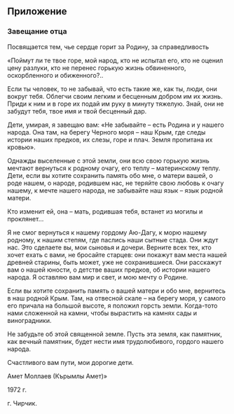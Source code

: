 ## Приложение

### Завещание отца

Посвящается тем, чье сердце горит за Родину, за справедливость

«Поймут ли те твое горе, мой народ, кто не испытал его, кто не оценил цену разлуки, кто не перенес горькую жизнь обвиненного, оскорбленного и обиженного?..

Если ты человек, то не забывай, что есть такие же, как ты, люди, они вокруг тебя.
Облегчи своим легким и бесценным добром им их жизнь.
Приди к ним и в горе их подай им руку в минуту тяжелую.
Знай, они не забудут тебя, твое имя и твой бесценный дар.

Дети, умирая, я завещаю вам:
«Не забывайте – есть Родина и у нашего народа.
Она там, на берегу Черного моря – наш Крым, где следы истории наших предков, их слезы, горе и плач.
Земля пропитана их кровью».

Однажды выселенные с этой земли, они всю свою горькую жизнь мечтают вернуться к родному очагу, его теплу – материнскому теплу.
Дети, если вы хотите сохранить память обо мне, о матери вашей, о роде нашем, о народе, родившем нас, не теряйте свою любовь к очагу нашему, к мечте нашего народа, не забывайте наш язык – язык родной матери.

Кто изменит ей, она – мать, родившая тебя, встанет из могилы и проклянет…

Я не смог вернуться к нашему гордому Аю-Дагу, к морю нашему родному, к нашим степям, где паслись наши сытные стада.
Они ждут нас.
Это сделаете вы, мои сыновья и дочери.
Верните всех тех, кто хочет ехать с вами, не бросайте старцев: они покажут вам места нашей древней старины, быть может, уже не сохранившиеся.
Они расскажут вам о нашей юности, о детстве ваших предков, об истории нашего народа.
Я оставляю вам мир и свет, и мою мечту о Родине.

Если вы хотите сохранить память о вашей матери и обо мне, вернитесь в наш родной Крым.
Там, на отвесной скале – на берегу моря, у самого его причала на большой высоте, я положил горсть земли.
Когда-тото нами сложенной на камни, чтобы вырастить на камнях сады и виноградники.

Не забудьте об этой священной земле.
Пусть эта земля, как памятник, как вечный памятник, будет нести имя трудолюбивого, гордого нашего народа.

Счастливого вам пути, мои дорогие дети.

Амет Моллаев (Кърымлы Амет)»

1972 г.

г. Чирчик.
